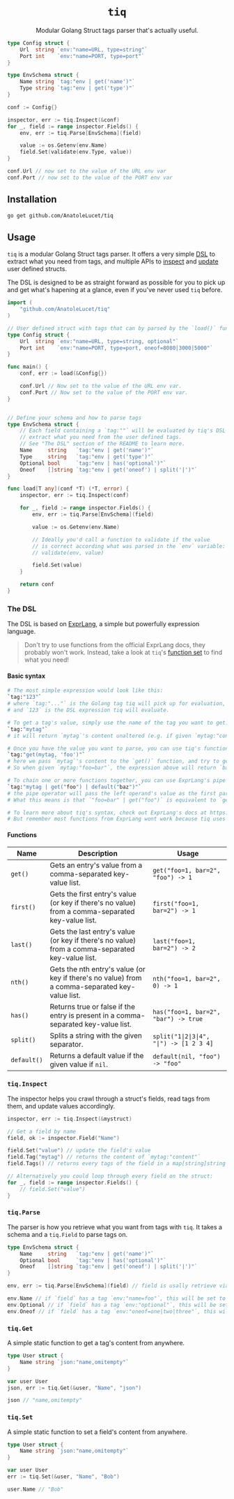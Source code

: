 <h1 align="center"><code>tiq</code></h1>

<p align="center">Modular Golang Struct tags parser that's actually useful.</p>

```go
type Config struct {
	Url  string `env:"name=URL, type=string"`
	Port int    `env:"name=PORT, type=port"`
}

type EnvSchema struct {
	Name string `tag:"env | get('name')"`
	Type string `tag:"env | get('type')"`
}

conf := Config{}

inspector, err := tiq.Inspect(&conf)
for _, field := range inspector.Fields() {
    env, err := tiq.Parse[EnvSchema](field)

    value := os.Getenv(env.Name)
    field.Set(validate(env.Type, value))
}

conf.Url // now set to the value of the URL env var
conf.Port // now set to the value of the PORT env var
```

## Installation

```bash
go get github.com/AnatoleLucet/tiq
```

## Usage

`tiq` is a modular Golang Struct tags parser. It offers a very simple [DSL](https://en.wikipedia.org/wiki/Domain-specific_language) to extract what you need from tags, and multiple APIs to [inspect](#tiqinspect) and [update](#tiqset) user defined structs.

The DSL is designed to be as straight forward as possible for you to pick up and get what's hapening at a glance, even if you've never used `tiq` before.

```go
import (
    "github.com/AnatoleLucet/tiq"
)

// User defined struct with tags that can by parsed by the `load()` function.
type Config struct {
	Url  string `env:"name=URL, type=string, optional"`
	Port int    `env:"name=PORT, type=port, oneof=8080|3000|5000"`
}

func main() {
    conf, err := load(&Config{})

    conf.Url // Now set to the value of the URL env var.
    conf.Port // Now set to the value of the PORT env var.
}


// Define your schema and how to parse tags
type EnvSchema struct {
    // Each field containing a `tag:""` will be evaluated by tiq's DSL to
    // extract what you need from the user defined tags.
    // See "The DSL" section of the README to learn more.
	Name     string   `tag:"env | get('name')"`
	Type     string   `tag:"env | get('type')"`
	Optional bool     `tag:"env | has('optional')"`
	Oneof    []string `tag:"env | get('oneof') | split('|')"`
}

func load[T any](conf *T) (*T, error) {
    inspector, err := tiq.Inspect(conf)

    for _, field := range inspector.Fields() {
        env, err := tiq.Parse[EnvSchema](field)

        value := os.Getenv(env.Name)

        // Ideally you'd call a function to validate if the value
        // is correct according what was parsed in the `env` variable:
        // validate(env, value)

        field.Set(value)
    }

    return conf
}
```

### The DSL

The DSL is based on [ExprLang](https://expr-lang.org/), a simple but powerfully expression language.

> Don't try to use functions from the official ExprLang docs, they probably won't work. Instead, take a look at `tiq`'s [function set](#functions) to find what you need!

#### Basic syntax

```bash
# The most simple expression would look like this:
`tag:"123"`
# where `tag:"..."` is the Golang tag tiq will pick up for evaluation,
# and `123` is the DSL expression tiq will evaluate.

# To get a tag's value, simply use the name of the tag you want to get:
`tag:"mytag"`
# it will return `mytag`'s content unaltered (e.g. if given `mytag:"content"`, the expression above will return `content`).

# Once you have the value you want to parse, you can use tiq's function set to extract entries and values from it:
`tag:"get(mytag, 'foo')"`
# here we pass `mytag`'s content to the `get()` function, and try to get the `foo` entry's value from it.
# So when given `mytag:"foo=bar"`, the expression above will return `bar` (the value of the `foo` entry).

# To chain one or more functions together, you can use ExprLang's pipe operator:
`tag:"mytag | get("foo") | default("baz")"`
# the pipe operator will pass the left operand's value as the first parameter the right operand.
# What this means is that `"foo=bar" | get("foo")` is equivalent to `get("foo=bar", "foo")`.

# To learn more about tiq's syntax, check out ExprLang's docs at https://expr-lang.org/docs/getting-started.
# But remember most functions from ExprLang wont work because tiq uses its work functions set (descibed bellow).
```

#### Functions

| Name        | Description                                                                                      | Usage                                    |
| ----------- | ------------------------------------------------------------------------------------------------ | ---------------------------------------- |
| `get()`     | Gets an entry's value from a comma-separated key-value list.                                     | `get("foo=1, bar=2", "foo") -> 1`        |
| `first()`   | Gets the first entry's value (or key if there's no value) from a comma-separated key-value list. | `first("foo=1, bar=2") -> 1`             |
| `last()`    | Gets the last entry's value (or key if there's no value) from a comma-separated key-value list.  | `last("foo=1, bar=2") -> 2`              |
| `nth()`     | Gets the nth entry's value (or key if there's no value) from a comma-separated key-value list.   | `nth("foo=1, bar=2", 0) -> 1`            |
| `has()`     | Returns true or false if the entry is present in a comma-separated key-value list.               | `has("foo=1, bar=2", "bar") -> true`     |
| `split()`   | Splits a string with the given separator.                                                        | `split("1\|2\|3\|4", "\|") -> [1 2 3 4]` |
| `default()` | Returns a default value if the given value if `nil`.                                             | `default(nil, "foo") -> "foo"`           |

### `tiq.Inspect`

The inspector helps you crawl through a struct's fields, read tags from them, and update values accordingly.

```go
inspector, err := tiq.Inspect(&mystruct)

// Get a field by name
field, ok := inspector.Field("Name")

field.Set("value") // update the field's value
field.Tag("mytag") // returns the content of `mytag:"content"`
field.Tags() // returns every tags of the field in a map[string]string

// Alternatively you could loop through every field on the struct:
for _, field := range inspector.Fields() {
    // field.Set("value")
}
```

### `tiq.Parse`

The parser is how you retrieve what you want from tags with `tiq`. It takes a schema and a `tiq.Field` to parse tags on.

```go
type EnvSchema struct {
	Name     string   `tag:"env | get('name')"`
	Optional bool     `tag:"env | has('optional')"`
	Oneof    []string `tag:"env | get('oneof') | split('|')"`
}

env, err := tiq.Parse[EnvSchema](field) // field is usally retrieve via tiq.Inspect

env.Name // if `field` has a tag `env:"name=foo"`, this will be set to "foo", else ""
env.Optional // if `field` has a tag `env:"optional"`, this will be set to true, else false
env.Oneof // if `field` has a tag `env:"oneof=one|two|three"`, this will be set to [one two three], else []
```

### `tiq.Get`

A simple static function to get a tag's content from anywhere.

```go
type User struct {
    Name string `json:"name,omitempty"`
}

var user User
json, err := tiq.Get(&user, "Name", "json")

json // "name,omitempty"
```

### `tiq.Set`

A simple static function to set a field's content from anywhere.

```go
type User struct {
    Name string `json:"name,omitempty"`
}

var user User
err := tiq.Set(&user, "Name", "Bob")

user.Name // "Bob"
```
